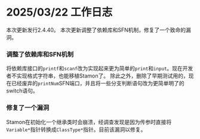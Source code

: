 # 2025/03/22 工作日志

本次更新发行2.4.40。
本次更新调整了依赖库和SFN机制，修复了一个致命的漏洞。

### 调整了依赖库和SFN机制

将依赖库接口的``printf``和``scanf``改为实现起来更为简单的``print``和``input``。现在开发者不实现格式字符串，也能移植Stamon了。
除此之外，删除了早期测试用的，现在已经废弃的``printNum``SFN端口，并且将一些分支判断语句改为更简单明了的switch语句。

### 修复了一个漏洞

Stamon在初始化一个继承类时会崩溃，经调查发现是因为传参时直接将``Variable*``指针转换成``ClassType*``指针。目前该漏洞以修复。